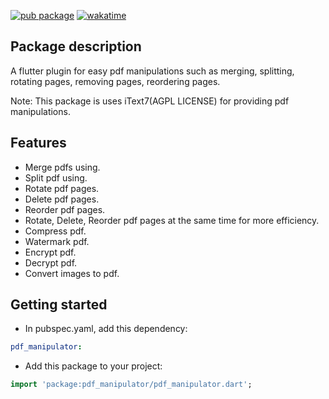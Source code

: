 [![pub package](https://img.shields.io/pub/v/pdf_manipulator.svg)](https://pub.dev/packages/pdf_manipulator) [![wakatime](https://wakatime.com/badge/user/83f3b15d-49de-4c01-b8de-bbc132f11be1/project/db0907ad-0c7e-49cb-bbbb-a0fba05b6bc9.svg)](https://wakatime.com/badge/user/83f3b15d-49de-4c01-b8de-bbc132f11be1/project/db0907ad-0c7e-49cb-bbbb-a0fba05b6bc9)

## Package description

A flutter plugin for easy pdf manipulations such as merging, splitting, rotating pages, removing pages, reordering pages.

Note: This package is uses iText7(AGPL LICENSE) for providing pdf manipulations.

## Features

- Merge pdfs using.
- Split pdf using.
- Rotate pdf pages.
- Delete pdf pages.
- Reorder pdf pages.
- Rotate, Delete, Reorder pdf pages at the same time for more efficiency.
- Compress pdf.
- Watermark pdf.
- Encrypt pdf.
- Decrypt pdf.
- Convert images to pdf.

## Getting started

- In pubspec.yaml, add this dependency:

```yaml
pdf_manipulator: 
```

- Add this package to your project:

```dart
import 'package:pdf_manipulator/pdf_manipulator.dart';
```